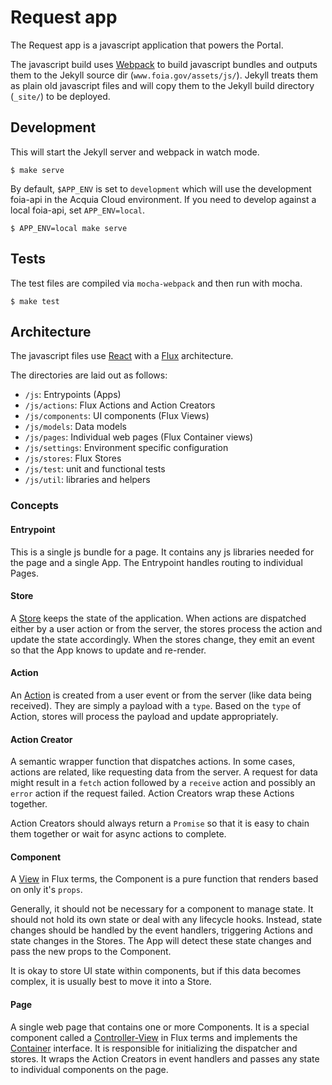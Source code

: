 # Request app

The Request app is a javascript application that powers the Portal.

The javascript build uses [Webpack](https://webpack.js.org/concepts/) to build
javascript bundles and outputs them to the Jekyll source dir
(`www.foia.gov/assets/js/`). Jekyll treats them as plain old javascript files
and will copy them to the Jekyll build directory (`_site/`) to be deployed.

## Development

This will start the Jekyll server and webpack in watch mode.

    $ make serve

By default, `$APP_ENV` is set to `development` which will use the development
foia-api in the Acquia Cloud environment. If you need to develop against a local
foia-api, set `APP_ENV=local`.

    $ APP_ENV=local make serve


## Tests

The test files are compiled via `mocha-webpack` and then run with mocha.

    $ make test


## Architecture

The javascript files use [React](https://facebook.github.io/react/docs/hello-world.html) with
a [Flux](https://facebook.github.io/flux/docs/in-depth-overview.html#content)
architecture.

The directories are laid out as follows:

* `/js`: Entrypoints (Apps)
* `/js/actions`: Flux Actions and Action Creators
* `/js/components`: UI components (Flux Views)
* `/js/models`: Data models
* `/js/pages`: Individual web pages (Flux Container views)
* `/js/settings`: Environment specific configuration
* `/js/stores`: Flux Stores
* `/js/test`: unit and functional tests
* `/js/util`: libraries and helpers


### Concepts


#### Entrypoint

This is a single js bundle for a page. It contains any js libraries needed for the
page and a single App. The Entrypoint handles routing to individual Pages.


#### Store

A [Store](https://facebook.github.io/flux/docs/in-depth-overview.html#stores)
keeps the state of the application. When actions are dispatched either by a user
action or from the server, the stores process the action and update the state
accordingly. When the stores change, they emit an event so that the App knows to
update and re-render.


#### Action

An [Action](https://facebook.github.io/flux/docs/in-depth-overview.html#actions)
is created from a user event or from the server (like data being received). They
are simply a payload with a `type`. Based on the `type` of Action, stores will
process the payload and update appropriately.


#### Action Creator

A semantic wrapper function that dispatches actions. In some cases, actions are
related, like requesting data from the server. A request for data might result
in a `fetch` action followed by a `receive` action and possibly an `error`
action if the request failed. Action Creators wrap these Actions together.

Action Creators should always return a `Promise` so that it is easy to chain
them together or wait for async actions to complete.


#### Component

A [View](https://facebook.github.io/flux/docs/in-depth-overview.html#views-and-controller-views)
in Flux terms, the Component is a pure function that renders based on only it's
`props`.

Generally, it should not be necessary for a component to manage state. It should not hold
its own state or deal with any lifecycle hooks. Instead, state changes should be
handled by the event handlers, triggering Actions and state changes in the
Stores. The App will detect these state changes and pass the new props to the
Component.

It is okay to store UI state within components, but if this data becomes
complex, it is usually best to move it into a Store.


#### Page

A single web page that contains one or more Components. It is a special component called
a [Controller-View](https://facebook.github.io/flux/docs/in-depth-overview.html#views-and-controller-views)
in Flux terms and implements the
[Container](https://facebook.github.io/flux/docs/flux-utils.html#container)
interface. It is responsible for initializing the dispatcher and stores. It
wraps the Action Creators in event handlers and passes any state to individual
components on the page.
